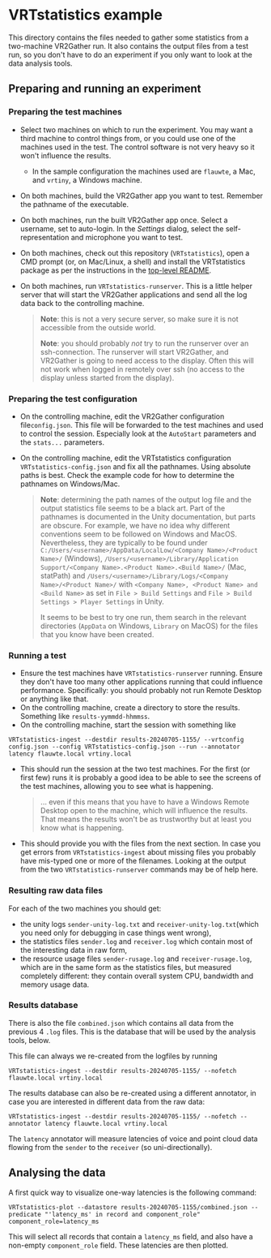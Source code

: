 # VRTstatistics example

This directory contains the files needed to gather some statistics from a two-machine VR2Gather run. It also contains the output files from a test run, so you don't have to do an experiment if you only want to look at the data analysis tools. 

## Preparing and running an experiment

### Preparing the test machines

- Select two machines on which to run the experiment. You may want a third machine to control things from, or you could use one of the machines used in the test. The control software is not very heavy so it won't influence the results.
	- In the sample configuration the machines used are `flauwte`, a Mac, and `vrtiny`, a Windows machine.
- On both machines, build the VR2Gather app you want to test. Remember the pathname of the executable.
- On both machines, run the built VR2Gather app once. Select a username, set to auto-login. In the _Settings_ dialog, select the self-representation and microphone you want to test.
- On both machines, check out this repository (`VRTstatistics`), open a CMD prompt (or, on Mac/Linux, a shell) and install the VRTstatistics package as per the instructions in the [top-level README](../readme.md).
- On both machines, run `VRTstatistics-runserver`. This is a little helper server that will start the VR2Gather applications and send all the log data back to the controlling machine.

	> **Note**: this is not a very secure server, so make sure it is not accessible from the outside world.
	>
	> **Note**: you should probably _not_ try to run the runserver over an ssh-connection. The runserver will start VR2Gather, and VR2Gather is going to need access to the display. Often this will not work when logged in remotely over ssh (no access to the display unless started from the display).

### Preparing the test configuration

- On the controlling machine, edit the VR2Gather configuration file`config.json`. This file will be forwarded to the test machines and used to control the session. Especially look at the `AutoStart` parameters and the `stats...` parameters.
- On the controlling machine, edit the VRTstatistics configuration `VRTstatistics-config.json` and fix all the pathnames. Using absolute paths is best. Check the example code for how to determine the pathnames on Windows/Mac.
  
  > **Note**: determining the path names of the output log file and the output statistics file seems to be a black art. Part of the pathnames is documented in the Unity documentation, but parts are obscure. For example, we have no idea why different conventions seem to be followed on Windows and MacOS. Nevertheless, they are typically to be found under `C:/Users/<username>/AppData/LocalLow/<Company Name>/<Product Name>/` (Windows), `/Users/<username>/Library/Application Support/<Company Name>.<Product Name>.<Build Name>/` (Mac, statPath) and `/Users/<username>/Library/Logs/<Company Name>/<Product Name>/` with `<Company Name>, <Product Name> and <Build Name>` as set in `File > Build Settings` and `File > Build Settings > Player Settings` in Unity.
  > 
  > It seems to be best to try one run, them search in the relevant directories (`AppData` on Windows, `Library` on MacOS) for the files that you know have been created.

### Running a test

- Ensure the test machines have `VRTstatistics-runserver` running. Ensure they don't have too many other applications running that could influence performance. Specifically: you should probably not run Remote Desktop or anything like that.
- On the controlling machine, create a directory to store the results. Something like `results-yymmdd-hhmmss`.
- On the controlling machine, start the session with something like

```
VRTstatistics-ingest --destdir results-20240705-1155/ --vrtconfig config.json --config VRTstatistics-config.json --run --annotator latency flauwte.local vrtiny.local
```

- This should run the session at the two test machines. For the first (or first few) runs it is probably a good idea to be able to see the screens of the test machines, allowing you to see what is happening.
  
  > ... even if this means that you have to have a Windows Remote Desktop open to the machine, which will influence the results. That means the results won't be as trustworthy but at least you know what is happening.
  
- This should provide you with the files from the next section. In case you get errors from `VRTstatistics-ingest` about missing files you probably have mis-typed one or more of the filenames. Looking at the output from the two `VRTstatistics-runserver` commands may be of help here.

### Resulting raw data files

For each of the two machines you should get:

- the unity logs `sender-unity-log.txt` and `receiver-unity-log.txt`(which you need only for debugging in case things went wrong), 
- the statistics files `sender.log` and `receiver.log` which contain most of the interesting data in raw form,
- the resource usage files `sender-rusage.log` and `receiver-rusage.log`, which are in the same form as the statistics files, but measured completely different: they contain overall system CPU, bandwidth and memory usage data.

### Results database

There is also the file `combined.json` which contains all data from the previous 4 `.log` files. This is the database that will be used by the analysis tools, below.

This file can always we re-created from the logfiles by running 

```
VRTstatistics-ingest --destdir results-20240705-1155/ --nofetch flauwte.local vrtiny.local
```

The results database can also be re-created using a different annotator, in case you are interested in different data from the raw data:

```
VRTstatistics-ingest --destdir results-20240705-1155/ --nofetch --annotator latency flauwte.local vrtiny.local
```

The `latency` annotator will measure latencies of voice and point cloud data flowing from the `sender` to the `receiver` (so uni-directionally).

## Analysing the data

A first quick way to visualize one-way latencies is the following command:

```
VRTstatistics-plot --datastore results-20240705-1155/combined.json --predicate "'latency_ms' in record and component_role" component_role=latency_ms
```

This will select all records that contain a `latency_ms` field, and also have a non-empty `component_role` field. These latencies are then plotted.
